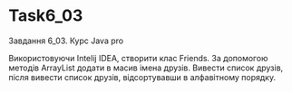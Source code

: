 # Task6_03
Завдання 6_03. Курс Java pro

Використовуючи Intelij IDEA, створити клас Friends. За допомогою методів ArrayList додати в масив імена друзів. Вивести список друзів, після вивести список друзів, відсортувавши в алфавітному порядку.

